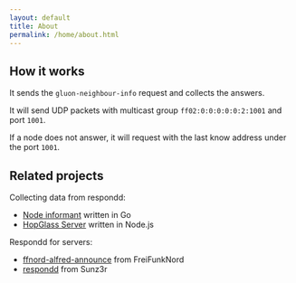 ```yaml
---
layout: default
title: About
permalink: /home/about.html
---
```


## How it works

It sends the `gluon-neighbour-info` request and collects the answers.

It will send UDP packets with multicast group `ff02:0:0:0:0:0:2:1001` and port `1001`.

If a node does not answer, it will request with the last know address under the port `1001`.

## Related projects

Collecting data from respondd:

* [Node informant](https://github.com/ffdo/node-informant) written in Go
* [HopGlass Server](https://github.com/plumpudding/hopglass-server) written in Node.js

Respondd for servers:

* [ffnord-alfred-announce](https://github.com/ffnord/ffnord-alfred-announce) from FreiFunkNord
* [respondd](https://github.com/Sunz3r/ext-respondd) from Sunz3r
